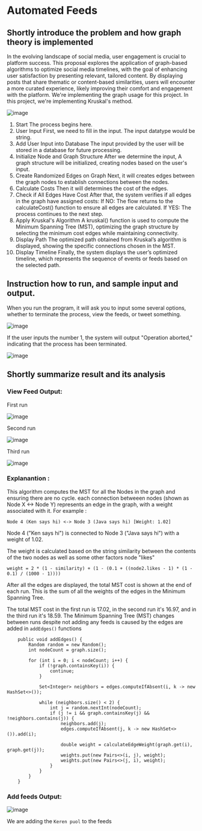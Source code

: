 # Automated Feeds
## Shortly introduce the problem and how graph theory is implemented
In the evolving landscape of social media, user engagement is crucial to platform success. This proposal explores the application of graph-based algorithms to optimize social media timelines, with the goal of enhancing user satisfaction by presenting relevant, tailored content. By displaying posts that share thematic or content-based similarities, users will encounter a more curated experience, likely improving their comfort and engagement with the platform. We're implementing the graph usage for this project. In this project, we're implementing Kruskal's method.


![image](https://github.com/user-attachments/assets/cf74caf8-3a81-40b8-8790-3de8011dc8b9)


1. Start
The process begins here.
2. User Input
First, we need to fill in the input. The input datatype would be string.
3. Add User Input into Database
The input provided by the user will be stored in a database for future processing.
4. Initialize Node and Graph Structure
After we determine the input, A graph structure will be initialized, creating nodes based on the user's input.
5. Create Randomized Edges on Graph
Next, it will creates edges between the graph nodes to establish connections between the nodes.
6. Calculate Costs
Then it will determines the cost of the edges.
7. Check if All Edges Have Cost
After that, the system verifies if all edges in the graph have assigned costs:
If NO: The flow returns to the calculateCost() function to ensure all edges are calculated.
If YES: The process continues to the next step.
8. Apply Kruskal's Algorithm
A kruskal() function is used to compute the Minimum Spanning Tree (MST), optimizing the graph structure by selecting the minimum cost edges while maintaining connectivity.
9. Display Path
The optimized path obtained from Kruskal’s algorithm is displayed, showing the specific connections chosen in the MST.
10. Display Timeline
Finally, the system displays the user’s optimized timeline, which represents the sequence of events or feeds based on the selected path.
## Instruction how to run, and sample input and output. 
When you run the program, it will ask you to input some several options, whether to terminate the process, view the feeds, or tweet something.

![image](https://github.com/user-attachments/assets/fcee81a7-33dd-4ff9-bcba-d0c531c99042)

If the user inputs the number 1, the system will output "Operation aborted," indicating that the process has been terminated.

![image](https://github.com/user-attachments/assets/df239406-a3cc-49c4-a923-3c108f5d7f4b)


## Shortly summarize result and its analysis

### View Feed Output:

First run

![image](https://github.com/user-attachments/assets/600cd3b5-ca34-4773-a777-d726722b9441)

Second run

![image](https://github.com/user-attachments/assets/e58a5e24-b46b-4215-ab54-4405e2860eb7)

Third run 

![image](https://github.com/user-attachments/assets/35b0f3ad-3e1c-45c5-8ef6-e9da8f0819ff)

### Explanantion :

This algorithm computes the MST for all the Nodes in the graph and ensuring there are no cycle. each connection betweeen nodes (shown as Node X <-> Node Y) represents an edge in the graph, with a weight associated with it. For example :

`Node 4 (Ken says hi) <-> Node 3 (Java says hi) [Weight: 1.02]`

Node 4 ("Ken says hi") is connected to Node 3 ("Java says hi") with a weight of 1.02.

The weight is calculated based on the string similarity between the contents of the two nodes as well as some other factors node "likes" 

`weight = 2 * (1 - similarity) + (1 - (0.1 + ((node2.likes - 1) * (1 - 0.1) / (1000 - 1))))`

After all the edges are displayed, the total MST cost is shown at the end of each run. This is the sum of all the weights of the edges in the Minimum Spanning Tree. 

The total MST cost in the first run is 17.02, in the second run it's 16.97, and in the third run it's 18.59. The Minimum Spanning Tree (MST) changes between runs despite not adding any feeds is caused by the edges are added in  `addEdges()` functions

```
    public void addEdges() {
        Random random = new Random();
        int nodeCount = graph.size();

        for (int i = 0; i < nodeCount; i++) {
            if (!graph.containsKey(i)) {
                continue;
            }

            Set<Integer> neighbors = edges.computeIfAbsent(i, k -> new HashSet<>());

            while (neighbors.size() < 2) {
                int j = random.nextInt(nodeCount);
                if (j != i && graph.containsKey(j) && !neighbors.contains(j)) {
                    neighbors.add(j);
                    edges.computeIfAbsent(j, k -> new HashSet<>()).add(i);

                    double weight = calculateEdgeWeight(graph.get(i), graph.get(j));
                    weights.put(new Pairs<>(i, j), weight);
                    weights.put(new Pairs<>(j, i), weight);
                }
            }
        }
    }
```

### Add feeds Output:

![image](https://github.com/user-attachments/assets/77d78d47-89e9-4e7c-ad11-0dbd6cdc3eed)

We are adding the `Keren puol` to the feeds

